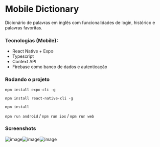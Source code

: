 # Mobile Dictionary
Dicionário de palavras em inglês com funcionalidades de login, histórico e palavras favoritas.

### Tecnologias (Mobile):
- React Native + Expo
- Typescript
- Context API
- Firebase como banco de dados e autenticação

### Rodando o projeto
  `npm install expo-cli -g `
  
  `npm install react-native-cli -g `
  
  `npm install`

  `npm run android` / `npm run ios` / `npm run web`

### Screenshots
![image](https://github.com/user-attachments/assets/7f57dc96-1953-4ba2-9000-bb532cb62c6f)![image](https://github.com/user-attachments/assets/39dd2262-3919-4553-b452-91a06d32ad3b)![image](https://github.com/user-attachments/assets/058344fc-9606-4cc1-9a8c-21d09252c482)
